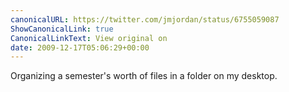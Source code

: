 ```yaml
---
canonicalURL: https://twitter.com/jmjordan/status/6755059087
ShowCanonicalLink: true
CanonicalLinkText: View original on
date: 2009-12-17T05:06:29+00:00
---
```

Organizing a semester's worth of files in a folder on my desktop.